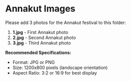 # Annakut Images

Please add 3 photos for the Annakut festival to this folder:

1. **1.jpg** - First Annakut photo
2. **2.jpg** - Second Annakut photo
3. **3.jpg** - Third Annakut photo

**Recommended Specifications:**
- Format: JPG or PNG
- Size: 1200x800 pixels (landscape orientation)
- Aspect Ratio: 3:2 or 16:9 for best display

